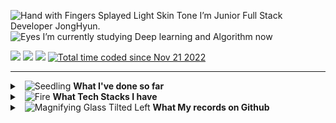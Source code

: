 <!--[![Typing SVG](https://readme-typing-svg.herokuapp.com?font=Oleo+Script&color=6DC4DBFF&size=35&width=800&height=53&lines=Every+day+Fac,+si+facis%E3%80%80)](https://git.io/typing-svg)-->

<img src="https://raw.githubusercontent.com/Tarikul-Islam-Anik/Animated-Fluent-Emojis/master/Emojis/Hand%20gestures/Hand%20with%20Fingers%20Splayed%20Light%20Skin%20Tone.png" alt="Hand with Fingers Splayed Light Skin Tone" width="2%" height="25" /> I’m Junior Full Stack Developer JongHyun. <br>
<img src="https://raw.githubusercontent.com/Tarikul-Islam-Anik/Animated-Fluent-Emojis/master/Emojis/Hand%20gestures/Eyes.png" alt="Eyes" width="2%" /> I’m currently studying Deep learning and Algorithm now <br>
<!-- 📫 &nbsp;Mail: jjh19960115@gmail.com <br> -->
<!-- 📖 &nbsp;Log: [Blog](https://nero-coding.blog/) -->

<!--<h3 align="left">Connect with me:</h3>
<p align="left">
<a href="https://codepen.io/almond0115" target="blank"><img align="center" src="https://raw.githubusercontent.com/rahuldkjain/github-profile-readme-generator/master/src/images/icons/Social/codepen.svg" alt="nicolacastellanidev" height="30" width="40" /></a>
<a href="https://dev.to/almond0115" target="blank"><img align="center" src="https://raw.githubusercontent.com/rahuldkjain/github-profile-readme-generator/master/src/images/icons/Social/devto.svg" alt="nicolalc" height="30" width="40" /></a>
<a href="https://twitter.com/almond0115" target="blank"><img align="center" src="https://raw.githubusercontent.com/rahuldkjain/github-profile-readme-generator/master/src/images/icons/Social/twitter.svg" alt="amazingsurpr1se" height="30" width="40" /></a>
<a href="https://www.linkedin.com/in/jonghyunjung" target="blank"><img align="center" src="https://raw.githubusercontent.com/rahuldkjain/github-profile-readme-generator/master/src/images/icons/Social/linked-in-alt.svg" alt="nicola-castellani-313b9084" height="30" width="40" /></a>
<a href="https://instagram.com/viaunixue" target="blank"><img align="center" src="https://raw.githubusercontent.com/rahuldkjain/github-profile-readme-generator/master/src/images/icons/Social/instagram.svg" alt="viaunixue" height="30" width="40" /></a>
<a href="https://medium.com/@viaunixue" target="blank"><img align="center" src="https://raw.githubusercontent.com/rahuldkjain/github-profile-readme-generator/master/src/images/icons/Social/medium.svg" alt="@viaunixue" height="30" width="40" /></a>
<a href="https://discord.gg/Z8hMVTFz" target="blank"><img align="center" src="https://raw.githubusercontent.com/rahuldkjain/github-profile-readme-generator/master/src/images/icons/Social/discord.svg" alt="5935" height="30" width="40" /></a>
</p>-->
<a href="mailto:jjh3543@naver.com" target="_blank"><img src="https://img.shields.io/badge/jjh3543@naver.com-EA4335?style=flat&logo=Gmail&logoColor=white"/></a>
<a href="https://nero-coding.blog" target="_blank"><img src="https://img.shields.io/badge/Blog | nero.devlog-371F76?style=flat&logo=Heart&logoColor=black"/></a>
<a href="https://hits.seeyoufarm.com"><img src="https://hits.seeyoufarm.com/api/count/incr/badge.svg?url=https%3A%2F%2Fgithub.com%2Falmond0115%2Fhit-counter&count_bg=%236DC4DB&title_bg=%23817F7F&icon=github.svg&icon_color=%23E7E7E7&title=Views&edge_flat=false"/></a> 
<a href="https://wakatime.com/@a5e4e091-a753-4fe4-b8d3-62921a69d04a"><img src="https://wakatime.com/badge/user/a5e4e091-a753-4fe4-b8d3-62921a69d04a.svg" alt="Total time coded since Nov 21 2022" /></a>

---

<details>
<summary> &nbsp; <img src="https://raw.githubusercontent.com/Tarikul-Islam-Anik/Telegram-Animated-Emojis/main/Animals%20and%20Nature/Seedling.webp" alt="Seedling" width="20" height="20" /> <strong> What I've done so far </strong> </summary>
   <br> 
   <blockquote>
      <table>
         <tr>
            <td align="center">'24. 04 ~ '24. 06</td>
            <td align="center">Naver Boost Camp AI Tech</td>
            <td align="center"> <img src="https://raw.githubusercontent.com/Tarikul-Islam-Anik/Animated-Fluent-Emojis/master/Emojis/Activities/Party%20Popper.png" alt="Party Popper" width="15" height="15" /> <a href="https://github.com/viaunixue/ai-study"/> 수료 </td>
         </tr>
         <tr>
            <td align="center">'24. 03 ~ '24. 04</td>
            <td align="center">Google Study Jam Gen AI 과정</td>
            <td align="center"> <img src="https://raw.githubusercontent.com/Tarikul-Islam-Anik/Animated-Fluent-Emojis/master/Emojis/Activities/Party%20Popper.png" alt="Party Popper" width="15" height="15" /> <a href="https://github.com/viaunixue/ai-study"/> 수료 </td>
         </tr>
         <tr>
            <td align="center">'16. 03 ~ '24. 02</td>
            <td align="center">명지대학교 컴퓨터 공학 학사</td>
            <td align="center"> <img src="https://raw.githubusercontent.com/Tarikul-Islam-Anik/Telegram-Animated-Emojis/main/Objects/Graduation%20Cap.webp" alt="Graduation Cap" width="15" height="15" /> <b>졸업</b> </td>
         </tr>
         <tr>
            <td align="center">'24. 01 ~ '24. 02</td>
            <td align="center">LG Aimers 4기 해커톤</td>
            <td align="center"> <img src="https://raw.githubusercontent.com/Tarikul-Islam-Anik/Animated-Fluent-Emojis/master/Emojis/Activities/Party%20Popper.png" alt="Party Popper" width="15" height="15" /> <a href="https://github.com/viaunixue/lg-aimers-hackathon"/>수료</a></td>
         </tr>
         <tr>
            <td align="center">'23. 10 ~ '23. 12</td>
            <td align="center">우아한 테크코스 웹 BE 6기 프리코스</td>
            <td align="center"> <img src="https://raw.githubusercontent.com/Tarikul-Islam-Anik/Animated-Fluent-Emojis/master/Emojis/Activities/Party%20Popper.png" alt="Party Popper" width="15" height="15" /> <a href="https://github.com/viaunixue/woowa-precourse"/>수료</a></td>
         </tr>
         <tr>
            <td align="center">'23. 10 ~ '23. 11</td>
            <td align="center">제 1회 ICP ABC 아카데미 블록체인 해커톤</td>
            <td align="center"> <img src="https://raw.githubusercontent.com/Tarikul-Islam-Anik/Telegram-Animated-Emojis/main/Activity/1st%20Place%20Medal.webp" alt="1st Place Medal" width="15" height="15" /> <a href="https://github.com/almond0115/2023_ICP_hackathon"/>우승</a></td>
         </tr>
         <tr>
            <td align="center">'23. 09 ~ '23. 12</td>
            <td align="center">Web Socket 채팅 서버 구현 & 메모장 서비스 LBS 배포</td>
            <td align="center"> <img src="https://raw.githubusercontent.com/Tarikul-Islam-Anik/Animated-Fluent-Emojis/master/Emojis/Activities/Party%20Popper.png" alt="Party Popper" width="15" height="15" /> <a href="https://github.com/viaunixue/mju-backend-dev"/>수료</a></td>
         </tr>
         <tr>
            <td align="center">'23. 03 ~ '23. 06</td>
            <td align="center">캡스톤 디자인 반려동물 산책 도우미 서비스</td>
            <td align="center"> <img src="https://raw.githubusercontent.com/Tarikul-Islam-Anik/Telegram-Animated-Emojis/main/Activity/3rd%20Place%20Medal.webp" alt="3rd Place Medal" width="15" height="15" /> <a href="https://github.com/viaunixue/MyPetRoadApp"/>수료</a></td>
         </tr>
      </table>
   </blockquote>
</details>

<!--   |참가 기간|참가 내용|참가 결과|
   |:---:|:---:|:---:|
   | 2024.01.02 ~ 2024.02.26 | LG Aimers 4기 해커톤 | :tada: [수료](https://github.com/viaunixue/lg-aimers-hackathon) |
   | 2023.10.19 ~ 2023.11.15 | 우아한 테크코스 6기 프리코스 | :tada: [수료](https://github.com/viaunixue/woowa-precourse) |
   | 2023.10.16 ~ 2023.10.21 | 제 1회 ICP ABC 아카데미 블록체인 해커톤 | 🥇 [우승](https://github.com/almond0115/2023_ICP_hackathon)|
   | 2023.09.03 ~ 2023.12.11 | 채팅 서버 & 메모장 서비스 | :tada: [수료](https://github.com/viaunixue/mju-backend-dev) |
   | 2023.03.21 ~ 2023.06.12 | 캡스톤 디자인 (반려동물 산책 도우미 App)  | 🥉 [3등](https://github.com/viaunixue/MyPetRoadApp)| -->

<details>
   <summary> &nbsp; <img src="https://raw.githubusercontent.com/Tarikul-Islam-Anik/Animated-Fluent-Emojis/master/Emojis/Travel%20and%20places/Fire.png" alt="Fire" width="20" /> <strong> What Tech Stacks I have </strong> </summary>
   <!--
   <br>
   <blockquote>
   <table>
     <tr>
       <td rowspan="2" align="center"><b>Language</td>
       <!-- <td><img src="https://staging.svgrepo.com/show/184143/java.svg" width="16px" alt="_icon" />&nbsp;&nbsp;<b>Java</td>
       <td><img src="https://img.shields.io/badge/java-007396?style=flat&logo=java&logoColor=white"> <img src="https://img.shields.io/badge/kotlin-7F52FF?style=flat&logo=kotlin&logoColor=white"></td>
       <td rowspan="7"></td>
       <td rowspan="2" align="center"><b>Database</b></td>
       <!-- <td><img src="https://user-images.githubusercontent.com/112257466/209078356-d9120e3d-9498-4ee4-a38d-139a263910f4.png" width="16px" alt="_icon" />&nbsp;&nbsp;<b>MySQL</td>
       <td><img src="https://img.shields.io/badge/MySQL-4479A1?style=flat&logo=MySQL&logoColor=white"> </td>
     </tr>
     <tr>
       <!--<td><img src="https://upload.wikimedia.org/wikipedia/commons/thumb/1/18/ISO_C%2B%2B_Logo.svg/1822px-ISO_C%2B%2B_Logo.svg.png" width="16px" alt="_icon" />&nbsp;&nbsp;<b>C/C++</td>
       <td><img src="https://img.shields.io/badge/c-A8B9CC?style=flat&logo=c&logoColor=white"> <img src="https://img.shields.io/badge/c++-00599C?style=flat&logo=c%2B%2B&logoColor=white"></td>
       <!--<td><img src="https://www.svgrepo.com/show/373824/mariadb.svg" width="16px" alt="_icon" />&nbsp;&nbsp;<b>MariaDB</td>
       <td><img src="https://img.shields.io/badge/MariaDB-003545?style=flat&logo=MariaDB&logoColor=white"></td>
     </tr>
     <tr>
       <td rowspan="2" align="center"><b>Frameworks</td>
       <!-- <td><img src="https://user-images.githubusercontent.com/112257466/209075018-0a1f7f14-a910-4d16-a4e4-51929b99e1ae.png" width="16px" alt="_icon" />&nbsp;&nbsp;<b>Spring</td>
       <td><img src="https://img.shields.io/badge/SpringBoot-6DB33F?style=flat&logo=SpringBoot&logoColor=white"></td>
       <td rowspan="4" align="center"><b>Infra</td>
       <td><img src="https://static-00.iconduck.com/assets.00/aws-icon-2048x2048-274bm1xi.png" width="15px" alt="_icon" />&nbsp;&nbsp;<b>AWS</td>
     </tr>
     <tr>
       <!--<td><img src="https://user-images.githubusercontent.com/112257466/209075280-78be8487-7d6a-485c-92a8-d6677f0caab9.png" width="16px" alt="_icon" />&nbsp;&nbsp;<b>Spring Boot</td>
       <td><img src="https://img.shields.io/badge/NestJS-E0234E?style=flat&logo=NestJS&logoColor=black"></td>
       <td><img src="https://www.sophos.com/sites/default/files/2022-02/googlecloud.png" width="15px" alt="_icon" />&nbsp;&nbsp;<b>Google Cloud</td>
     </tr>
     <tr>
       <tr>
         <td rowspan="2" align="center"><b>ORM</td>
         <td><img src="https://user-images.githubusercontent.com/112257466/209076523-777fe02a-455f-48a0-a4b1-aeb9fff17b10.png" width="16px" alt="_icon" />&nbsp;&nbsp;<b>JPA/Data JPA</td>
         <td><img src="https://yt3.googleusercontent.com/ytc/AIf8zZTAG01_SUWCNq2jcOvl49us-MaQ0THgkfJwRnIO=s900-c-k-c0x00ffffff-no-rj" width="15px" alt="_icon" />&nbsp;&nbsp;<b>Naver Cloud</td>
       <tr>
       <td><img src="https://github.com/GDSC-Team-J/ADDI-ML/assets/112257466/dff863c4-fb90-4747-a621-bdbd2c44a0be" width="16px" alt="_icon" />&nbsp;&nbsp;<b>QueryDSL</td>
       <td rowspan="1" align="center"><b>CI/CD</td>
       <td><img src="https://seeklogo.com/images/G/github-actions-logo-031704BDC6-seeklogo.com.png" width="15px" alt="_icon" />&nbsp;&nbsp;<b>Github Action</td>
     </tr>
   </table>
   </blockquote>-->
       
<!--    <p align="left"> 
      <br>
    <a href="https://www.w3schools.com/html/" target="_blank" rel="noreferrer"> <img src="https://raw.githubusercontent.com/devicons/devicon/master/icons/html5/html5-original-wordmark.svg" alt="html5" width="40" height="40"/> </a>
    <a href="https://www.w3schools.com/css/" target="_blank" rel="noreferrer"> <img src="https://raw.githubusercontent.com/devicons/devicon/master/icons/css3/css3-original-wordmark.svg" alt="css3" width="40" height="40"/> </a>
    <a href="https://developer.mozilla.org/en-US/docs/Web/JavaScript" target="_blank" rel="noreferrer"> <img src="https://raw.githubusercontent.com/devicons/devicon/master/icons/javascript/javascript-original.svg" alt="javascript" width="40" height="40"/> </a> 
   <a href="https://reactjs.org/" target="_blank" rel="noreferrer"> <img src="https://raw.githubusercontent.com/devicons/devicon/master/icons/react/react-original-wordmark.svg" alt="react" width="40" height="40"/> </a>
   <a href="https://vuejs.org/" target="_blank" rel="noreferrer"> <img src="https://github.com/devicons/devicon/raw/master/icons/vuejs/vuejs-original.svg" alt="vuejs" width="40" height="40"/> </a>
   <a href="https://flutter.dev" target="_blank" rel="noreferrer"> <img src="https://raw.githubusercontent.com/devicons/devicon/master/icons/flutter/flutter-original.svg" alt="flutter" width="40" height="40"/> </a>
   <a href="https://expressjs.com" target="_blank" rel="noreferrer"> <img src="https://raw.githubusercontent.com/devicons/devicon/master/icons/express/express-original-wordmark.svg" alt="express" width="40" height="40"/> </a> 
   <a href="https://www.mongodb.com/" target="_blank" rel="noreferrer"> <img src="https://raw.githubusercontent.com/devicons/devicon/master/icons/mongodb/mongodb-original-wordmark.svg" alt="mongodb" width="40" height="40"/> </a> 
   <a href="https://nodejs.org" target="_blank" rel="noreferrer"> <img src="https://raw.githubusercontent.com/devicons/devicon/master/icons/nodejs/nodejs-original-wordmark.svg" alt="nodejs" width="40" height="40"/> </a>
   
   <a href="https://www.mysql.com/" target="_blank" rel="noreferrer"> <img src="https://raw.githubusercontent.com/devicons/devicon/master/icons/mysql/mysql-original-wordmark.svg" alt="mysql" width="40" height="40"/> </a>
   <a href="https://www.docker.com/" target="_blank" rel="noreferrer"> <img src="https://raw.githubusercontent.com/devicons/devicon/master/icons/docker/docker-original-wordmark.svg" alt="docker" width="40" height="40"/> </a>
    <a href="https://www.java.com" target="_blank" rel="noreferrer"> <img src="https://raw.githubusercontent.com/devicons/devicon/master/icons/java/java-original.svg" alt="java" width="40" height="40"/> </a> 
    <a href="https://www.cprogramming.com/" target="_blank" rel="noreferrer"> <img src="https://raw.githubusercontent.com/devicons/devicon/master/icons/c/c-original.svg" alt="c" width="40" height="40"/> </a>
   <a href="https://www.python.org" target="_blank" rel="noreferrer"> <img src="https://raw.githubusercontent.com/devicons/devicon/master/icons/python/python-original.svg" alt="python" width="40" height="40"/> </a> 
    <a href="https://postman.com" target="_blank" rel="noreferrer"> <img src="https://www.vectorlogo.zone/logos/getpostman/getpostman-icon.svg" alt="postman" width="40" height="40"/> </a>  -->
   <!--
   <img src="https://img.shields.io/badge/python-3670A0?style=for-the-badge&logo=python&logoColor=ffdd54"/> 
   <img src="https://img.shields.io/badge/PyTorch-EE4C2C?style=for-the-badge&logo=PyTorch&logoColor=white"> 
   <img src="https://img.shields.io/badge/Ubuntu-E95420?style=for-the-badge&logo=ubuntu&logoColor=white"> 
   <img src="https://img.shields.io/badge/Numpy-013243?style=for-the-badge&logo=Numpy&logoColor=white"> 
   <img src="https://img.shields.io/badge/Pandas-150458?style=for-the-badge&logo=Pandas&logoColor=white"> 
   <img src="https://img.shields.io/badge/Scikit_learn-F7931E?style=for-the-badge&logo=scikitlearn&logoColor=white">
   <img src="https://img.shields.io/badge/FastAPI-009688?style=for-the-badge&logo=FastAPI&logoColor=black">  
   <img src="https://img.shields.io/badge/Poetry-60A5FA?style=for-the-badge&logo=Poetry&logoColor=black">  
   <code><img height="35" src="https://skills.thijs.gg/icons?i=java&theme=light"></code>
   <code><img height="35" src="https://skills.thijs.gg/icons?i=python&theme=light"></code>
   <code><img height="35" src="https://skills.thijs.gg/icons?i=kotlin&theme=light"></code>
   <code><img height="35" src="https://skills.thijs.gg/icons?i=mysql&theme=light"></code>
   <code><img height="30" src="https://cdn-icons-png.flaticon.com/512/226/226777.png"></code>
   <code><img height="30" src="https://raw.githubusercontent.com/github/explore/80688e429a7d4ef2fca1e82350fe8e3517d3494d/topics/javascript/javascript.png"></code>
   <code><img height="30" src="https://raw.githubusercontent.com/github/explore/80688e429a7d4ef2fca1e82350fe8e3517d3494d/topics/kotlin/kotlin.png"></code>
   <code><img height="30" src="https://raw.githubusercontent.com/github/explore/80688e429a7d4ef2fca1e82350fe8e3517d3494d/topics/php/php.png"></code>
   <code><img height="30" src="https://upload.wikimedia.org/wikipedia/commons/1/19/C_Logo.png"></code>
   <code><img height="30" src="https://raw.githubusercontent.com/github/explore/80688e429a7d4ef2fca1e82350fe8e3517d3494d/topics/python/python.png"></code>
   <br> -->
   <br>
   <blockquote>
   <!-- OS : <img src="https://img.shields.io/badge/Linux-FCC624?style=flat&logo=linux&logoColor=black">
   <br>-->
   Language &nbsp; &nbsp; &nbsp;
   <img src="https://img.shields.io/badge/c-A8B9CC?style=flat&logo=c&logoColor=white">
   <img src="https://img.shields.io/badge/c++-00599C?style=flat&logo=c%2B%2B&logoColor=white">
   <img src="https://img.shields.io/badge/html-E34F26?style=flat&logo=html5&logoColor=white">
   <img src="https://img.shields.io/badge/javascript-F7DF1E?style=flat&logo=javascript&logoColor=black">
   <img src="https://img.shields.io/badge/java-007396?style=flat&logo=OpenJDK&logoColor=white">
   <img src="https://img.shields.io/badge/python-3670A0?style=flat&logo=python&logoColor=ffdd54"/>
   <img src="https://img.shields.io/badge/kotlin-7F52FF?style=flat&logo=kotlin&logoColor=white">
      
   <br>
   Cloud Infra &nbsp; &nbsp;
   <img src="https://img.shields.io/badge/Amazon%20EC2-FF9900?style=flat&logo=Amazon%20EC2&logoColor=white">
   <img src="https://img.shields.io/badge/AWS RDS-FFB71B?style=flat&logo=Amazon AWS&logoColor=black">
   <img src="https://img.shields.io/badge/Amazon%20S3-569A31?style=flat&logo=Amazon%20S3&logoColor=white">

   <br>
   Server &nbsp; &nbsp; &nbsp; &nbsp; &nbsp; &nbsp;
   <img src="https://img.shields.io/badge/apache%20tomcat-%23F8DC75.svg?style=flat&logo=apache-tomcat&logoColor=black">
   <!-- <img src="https://img.shields.io/badge/jenkins-%232C5263.svg?style=flat&logo=jenkins&logoColor=white"> -->
   <img src="https://img.shields.io/badge/nginx-%23009639.svg?style=flat&logo=nginx&logoColor=white">

   <br>
   Framework &nbsp; &nbsp;
   <!-- <img src="https://img.shields.io/badge/NestJS-E0234E?style=flat&logo=NestJS&logoColor=black"> -->
   <!-- <img src="https://img.shields.io/badge/python-3776AB?style=flat&logo=python&logoColor=white"> -->
   <img src="https://img.shields.io/badge/SpringBoot-6DB33F?style=flat&logo=SpringBoot&logoColor=white">
   <img src="https://img.shields.io/badge/Flask-000000?style=flat&logo=Flask&logoColor=white">
   <img src="https://img.shields.io/badge/Socket.io-black?style=flat&logo=socket.io&badgeColor=010101">
   <!--<img src="https://img.shields.io/badge/Spring Data JPA-6DB33F?style=flat&logo=Spring&logoColor=black"> --> 
   <!--<img src="https://img.shields.io/badge/Spring MVC-6DB33F?style=flat&logo=Spring&logoColor=black"> --> 
   <br>
   Database &nbsp; &nbsp; &nbsp; &nbsp;
   <img src="https://img.shields.io/badge/MySQL-4479A1?style=flat&logo=MySQL&logoColor=white">
   <img src="https://img.shields.io/badge/MariaDB-003545?style=flat&logo=MariaDB&logoColor=white">
   <img src="https://img.shields.io/badge/planetscale-%23000000.svg?style=flat&logo=planetscale&logoColor=white">
   <img src="https://img.shields.io/badge/Supabase-3ECF8E?style=flat&logo=supabase&logoColor=white">
   
   <br>
   CI/CD &nbsp; &nbsp; &nbsp; &nbsp; &nbsp; &nbsp; &nbsp;
   <img src="https://img.shields.io/badge/GitHub Actions-2088FF?style=flat&logo=GitHub Actions&logoColor=white">

   <br>
   ORM &nbsp; &nbsp; &nbsp; &nbsp; &nbsp;&nbsp; &nbsp; &nbsp;
   <img src="https://img.shields.io/badge/Spring Data JPA-6DB33F?style=flat&logo=Spring&logoColor=black">
   <img src="https://img.shields.io/badge/Prisma-3982CE?style=flat&logo=Prisma&logoColor=white">
   
   <br>
   AI/ML &nbsp; &nbsp; &nbsp; &nbsp; &nbsp; &nbsp; &nbsp;
   <img src="https://img.shields.io/badge/Google Colab-F9AB00?style=flat&logo=Google Colab&logoColor=white">
   <img src="https://img.shields.io/badge/Numpy-013243?style=flat&logo=Numpy&logoColor=white"> 
   <img src="https://img.shields.io/badge/Pandas-150458?style=flat&logo=Pandas&logoColor=white">
   <img src="https://img.shields.io/badge/Scikit_learn-F7931E?style=flat&logo=scikitlearn&logoColor=white">

   <br>
   Other &nbsp; &nbsp; &nbsp; &nbsp; &nbsp; &nbsp; &nbsp;
   <img src="https://img.shields.io/badge/Docker-2496ED?style=flat&logo=Docker&logoColor=white">
   <!--<img src="https://img.shields.io/badge/css-1572B6?style=flat&logo=css3&logoColor=white">
   <img src="https://img.shields.io/badge/Node.js-43853D?style=flat&logo=node.js&logoColor=white">
   <img src="https://img.shields.io/badge/TypeScript-007ACC?style=flat&logo=typescript&logoColor=white">
   <img src="https://img.shields.io/badge/React-20232A?style=flat&logo=react&logoColor=61DAFB">
   <br> 
   <img src="https://img.shields.io/badge/Kubernetes-326CE5?style=flat&logo=Kubernetes&logoColor=white"> 
   <img src="https://img.shields.io/badge/Redis-DC382D?style=flat&logo=Redis&logoColor=white">-->
   </blockquote>
   <!--<img src="https://img.shields.io/badge/IntelliJ IDEA-000000?style=flat&logo=IntelliJ IDEA&logoColor=white" />
   <img src="https://img.shields.io/badge/Visual Studio Code-007ACC?style=flat&logo=Visual Studio Code&logoColor=white" />
   <img src="https://img.shields.io/badge/git-F05032?style=flat&logo=git&logoColor=white">
   <br>
   <img src="https://img.shields.io/badge/notion-000000?style=flat&logo=notion&logoColor=white">
   <img src="https://img.shields.io/badge/Figma-F24E1E?style=flat&logo=Figma&logoColor=white" />
   <img src="https://img.shields.io/badge/Slack-4A154B?style=flat&logo=Slack&logoColor=white" />
   <img src="https://img.shields.io/badge/GitHub-181717?style=flat&logo=GitHub&logoColor=white" />
   <img src="https://img.shields.io/badge/Postman-FF6C37?style=flat&logo=Postman&logoColor=white" />-->
</details>

<!--
<details>
   <summary> <img src="https://raw.githubusercontent.com/Tarikul-Islam-Anik/Animated-Fluent-Emojis/master/Emojis/Travel%20and%20places/Fire.png" alt="Fire" width="2%" /> &nbsp;<strong>What I want to learn</strong> </summary>
   <br>
   <img src="https://img.shields.io/badge/Spring Webflux-6DB33F?style=flat&logo=React&logoColor=black">
   <img src="https://img.shields.io/badge/AWS ROUTE53-FFB71B?style=flat&logo=Amazon AWS&logoColor=black">  
   <img src="https://img.shields.io/badge/AWS BEANSTALK-FFB71B?style=flat&logo=Amazon AWS&logoColor=black"> 
   <img src="https://img.shields.io/badge/AWS ECR-FFB71B?style=flat&logo=Amazon AWS&logoColor=black">
   <img src="https://img.shields.io/badge/Docker-2496ED?style=flat&logo=Docker&logoColor=white"> 
   <img src="https://img.shields.io/badge/Kubernetes-326CE5?style=flat&logo=Kubernetes&logoColor=white">  
   <img src="https://img.shields.io/badge/Jira-0052CC?style=flat&logo=Jira&logoColor=white" /> 
   <br>
   <img src="https://img.shields.io/badge/Firebase-FFCA28?style=flat&logo=Firebase&logoColor=white" />
   <img src="https://img.shields.io/badge/MongoDB-6DB33F?style=flat&logo=mongodb&logoColor=black">
   <img src="https://img.shields.io/badge/DynamoDB-4053D6?style=flat&logo=Amazon DynamoDB&logoColor=white"> 
   <br>
   <img src="https://img.shields.io/badge/Elasticsearch-00ADD8?style=flat&logo=Elasticsearch&logoColor=black"> 
   <img src="https://img.shields.io/badge/Apache Kafka-231F20?style=flat&logo=Apache Kafka&logoColor=white">
   <img src="https://img.shields.io/badge/GRPC-00ADD8?style=flat&logo=&logoColor=black"> 
   <img src="https://img.shields.io/badge/Armeria-F75690?style=flat&logo=armeria&logoColor=black"> 
   <img src="https://img.shields.io/badge/Jenkins-D24939?style=flat&logo=Jenkins&logoColor=black"> 
</details> -->

<details>
   <img src="https://github.com/viaunixue/viaunixue/blob/output/github-contribution-grid-snake.svg"/>
   <summary> &nbsp; <img src="https://raw.githubusercontent.com/Tarikul-Islam-Anik/Telegram-Animated-Emojis/main/Objects/Magnifying%20Glass%20Tilted%20Left.webp" alt="Magnifying Glass Tilted Left" width="20" height="20" /> <strong> What My records on Github </strong> </summary>

   
   <br>
   <blockquote>
   <!--![almond's github stats](https://github-readme-stats.vercel.app/api?username=almond0115&show_icons=true&theme=merko)-->
   <img height="180em" src="https://github-readme-stats.vercel.app/api/top-langs/?username=viaunixue&layout=compact&langs_count=8&theme=tokyonight"/>
   <img height="180em" src="https://github-readme-stats.vercel.app/api?username=viaunixue&show_icons=true&theme=tokyonight"/>
   <!--    <img height="380em" src="https://stats.dooboo.io/api/github-stats-advanced?login=almond0115"/> -->
   </blockquote>
</details>
